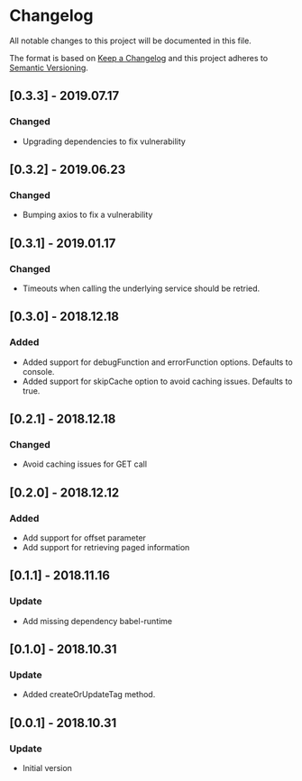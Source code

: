 # Changelog
All notable changes to this project will be documented in this file.

The format is based on [Keep a Changelog](http://keepachangelog.com/en/1.0.0/)
and this project adheres to [Semantic Versioning](http://semver.org/spec/v2.0.0.html).

## [0.3.3] - 2019.07.17
### Changed
- Upgrading dependencies to fix vulnerability

## [0.3.2] - 2019.06.23
### Changed
- Bumping axios to fix a vulnerability

## [0.3.1] - 2019.01.17
### Changed
- Timeouts when calling the underlying service should be retried. 

## [0.3.0] - 2018.12.18
### Added
- Added support for debugFunction and errorFunction options. Defaults to console.
- Added support for skipCache option to avoid caching issues. Defaults to true. 

## [0.2.1] - 2018.12.18
### Changed
- Avoid caching issues for GET call

## [0.2.0] - 2018.12.12
### Added
- Add support for offset parameter
- Add support for retrieving paged information

## [0.1.1] - 2018.11.16
### Update
- Add missing dependency babel-runtime

## [0.1.0] - 2018.10.31
### Update
- Added createOrUpdateTag method. 

## [0.0.1] - 2018.10.31
### Update
- Initial version 
